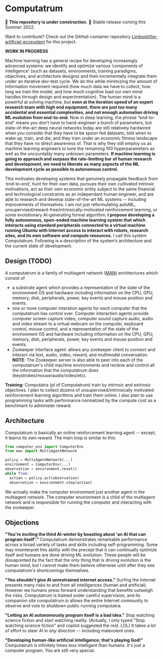 # Computatrum

:construction: **This repository is under construction.** :construction: Stable release coming this Summer 2022.

Want to contribute? Check out the GitHub container repository [Limboid/the-artificial-ecosystem](https://github.com/Limboid/the-artificial-ecosystem) for this project.

**WORK IN PROGRESS**

Machine learning has a general recipe for developing increasingly advanced systems: we identify and optimize various ‘components of intelligence' (such as datasets, environments, training paradigms, objectives, and architecture designs) and then incrementally integrate them under an iterative dev-test cycle. We do this while minimizing the amount of information movement required (how much data we have to collect, how long we train the model, and how much cognitive load our own mind handles through design and experimentation). The human mind is a powerful at solving machine, but **even at the iteration speed of an expert research team with high end equipment, there are just too many accidental and essential complexities, and not enough automation driving ML evolution from end-to-end**. Now in deep learning, the phrase “end-to-end” means you don’t have to hand-engineer a bunch of parameters, but state-of-the-art deep neural networks today are still relatively hardwired when you consider that they have to be spoon fed datasets, told when to wake up, train, and die, and they train under an economic fitness landscape that they have no direct awareness of. That is why they still employ us as machine learning engineers to tune the remaining 100 hyperparameters as well as the uncountably many unknown parameters. **If machine learning is going to approach and surpass the rate-limiting bar of human research and development, we need to liberate as many aspects of the ML development cycle as possible to autonomous control.**

This motivates developing systems that genuinely propagate feedback from ‘end-to-end’, hunt for their own data, pursues their own cultivated intrinsic motivations, act as their own economic entity subject to the same financial and technological constraints as an independant human engineer, and are able to research and develop state-of-the-art ML systems -- including improvements of themselves. I am not just reformulating autoML, unsupervised/reward-free/intrinsically-motivated reinforcement learning, or some evolutionary AI-generating formal algorithm. **I propose developing a fully autonomous, open-ended machine learning system that which interacts using standard peripherals connected to a virtual machine running Ubuntu with Internet access to interact with robots, research sites, and its own software and compute resources.** I call this system Computatrum. Following is a description of the system’s architecture and the current state of development.

## Design (TODO)

A computatrum is a family of multiagent network ([MAN](/projects/the-multi-agent-network)) architectures which consist of

- a substrate agent which provides a representation of the state of the environment OS and hardware including information on the CPU, GPU, memory, disk, peripherals, power, key events and mouse position and events.
- one or more computer interation agents for each computer that the computatrum has control over. Computer interaction agents provide computer screen capture video, computer sound capture audio, audio and video stream to a virtual webcam on the computer, keyboard control, mouse control, and a representation of the state of the environment OS and hardware including information on the CPU, GPU, memory, disk, peripherals, power, key events and mouse position and events.
- Zookeeper interface agent: allows any zookeeper client to connect and interact via text, audio, video, reward, and multimodal conversation. **NOTE**: The Zookeeper server is also able to peer into each of the computatrum's child machine environments and recieve and control all the information that the computatrum does (keystrokes/mouse/audio/video/etc).

**Training:** Computatra (pl of Computatrum) train by intrinsic and extrinsic objectives. I plan to collect dozens of unsupervised/intrinsically motivated reinforcement learning algorithms and train them online. I also plan to use programming tasks with performance normalized by the compute cost as a benchmark to administer reward.

## Architecture

Computatrum is basically an online reinforcement learning agent -- except, it learns its own reward. The main loop is similar to this:

```python
from computer_env import ComputerEnv
from man import MultiAgentNetwork

policy = MultiAgentNetwork(...)
environment = ComputerEnv(...)
observation = environment.reset()
while True:
  action = policy.act(observation)
  observation = environment.step(action)
```

We actually make the computer environment just another agent in the multiagent network. The computer environment is a child of the multiagent network and is responsible for running the computer and interacting with the zookeeper.

## Objections

**"You're inciting the third AI-winter by boasting about 'an AI that can program itself'."** Computatrum demonstrates remarkable performance across a broad variety of tasks and skills including self-programming. Some may misinterpret this ability with the precept that it can continually optimize itself and humans are done driving ML evolution. These people will be dissapointed by the fact that the only thing that is driving evolution is the human mind, but I cannot make them believe otherwise until after they see computatrum's shortcomings themselves.

**"You shouldn't give AI unrestrained internet access."** Surfing the Internet presents many risks to and from all intelligences (human and artificial). However we humans press forward understanding that benefits outweigh the risks. Computatrum is trained under careful supervision, and its companion site computatrum.io allows the entire Internet community to observe and vote to shutdown public running computatra.

**"Letting an AI autonomously program itself is a bad idea."** Stop watching science fiction and start watching reality. (Actually, I only typed "Stop watching science fiction" and copilot suggested the rest. LOL) It takes a lot of effort to steer AI in *any* direction -- including malevolent ones.

**"Developing human-like artificial intelligence; that's playing God!"** Computatrum is infinitely times less intelligent than humans. It's just a computer program. You are still very special.

